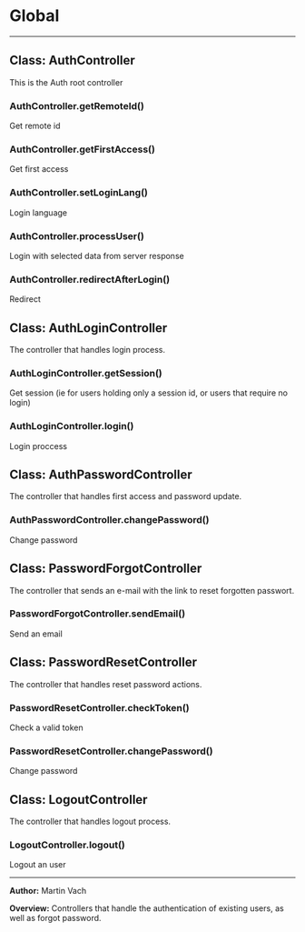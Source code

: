 # Global





* * *

## Class: AuthController
This is the Auth root controller

### AuthController.getRemoteId() 

Get remote id


### AuthController.getFirstAccess() 

Get first access


### AuthController.setLoginLang() 

Login language


### AuthController.processUser() 

Login with selected data from server response


### AuthController.redirectAfterLogin() 

Redirect



## Class: AuthLoginController
The controller that handles login process.

### AuthLoginController.getSession() 

Get session (ie for users holding only a session id, or users that require no login)


### AuthLoginController.login() 

Login proccess



## Class: AuthPasswordController
The controller that handles first access and password update.

### AuthPasswordController.changePassword() 

Change password



## Class: PasswordForgotController
The controller that sends an e-mail with the link to reset forgotten passwort.

### PasswordForgotController.sendEmail() 

Send an email



## Class: PasswordResetController
The controller that handles reset password actions.

### PasswordResetController.checkToken() 

Check a valid token


### PasswordResetController.changePassword() 

Change password



## Class: LogoutController
The controller that handles logout process.

### LogoutController.logout() 

Logout an user




* * *



**Author:** Martin Vach



**Overview:** Controllers that handle the authentication of existing users, as well as forgot password.


